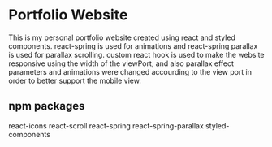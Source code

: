# Portfolio Website

This is my personal portfolio website created using react and styled components.
react-spring is used for animations and react-spring parallax is used for parallax scrolling.
custom react hook is used to make the website responsive using the width of the viewPort, and also parallax effect parameters and animations were changed accourding to the view port in order to better support the mobile view.

## npm packages

react-icons
react-scroll
react-spring
react-spring-parallax
styled-components
